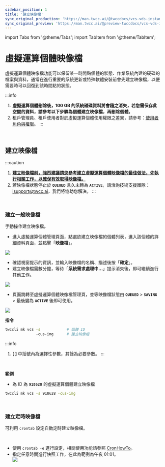 ```yaml
---
sidebar_position: 1
title: '建立映像檔'
sync_original_production: 'https://man.twcc.ai/@twccdocs/vcs-vds-instance-image-zh'
sync_original_preview: 'https://man.twcc.ai/@preview-twccdocs/vcs-vds-instance-image-zh'
---
```


import Tabs from '@theme/Tabs';
import TabItem from '@theme/TabItem';

# 虛擬運算個體映像檔

虛擬運算個體映像檔功能可以保留某一時間點個體的狀態、作業系統內建的硬碟的檔案與資料，通常在進行重要的系統更新或特殊軟體安裝前會先建立映像檔，以便需要時可以回復到該時間點的狀態。

:::info
1. **虛擬運算個體刪除後，100 GB 的系統磁碟資料將會隨之消失，若您需保存此空間的資料，請參考以下步驟為個體建立映像檔，再刪除個體。**
2. 租戶管理員、租戶使用者對於虛擬運算個體使用權限之差異，請參考：[<ins>使用者角色與權限</ins>](https://man.twcc.ai/@twccdocs/role-main-zh/https%3A%2F%2Fman.twcc.ai%2F%40twccdocs%2Frole-compute-zh#虛擬運算服務)。
:::

<br/>

## 建立映像檔

:::caution
1. **<ins>建立映像檔前，強烈建議請您參考[建立虛擬運算個體映像檔的最佳做法](https://man.twcc.ai/@twccdocs/guide-vcs-snapshot-best-practice-zh)，先執行相關工作，以確保有效取得映像檔。</ins>**
2. 若映像檔狀態停止於 **`QUEUED`** 且久未轉為 **`ACTIVE`**，請洽詢技術支援團隊：<a href="mailto:isupport@twcc.ai">isupport@twcc.ai</a>，我們將協助您解決。
:::

<br/>

### 建立一般映像檔

手動操作建立映像檔。

<Tabs>

<TabItem value="TWCC 入口網站" label="TWCC 入口網站">

* 進入虛擬運算個體管理頁面，點選欲建立映像檔的個體列表，進入該個體的詳細資料頁面，並點擊「**映像檔**」。

![](https://cos.twcc.ai/SYS-MANUAL/uploads/upload_1eae8d8ba6e77b6985c766895be51052.png)


* 確認視窗提示的資訊，並輸入映像檔的名稱、描述後按「**確定**」。
* 建立映像檔需數分鐘，等待「**系統需求處理中...**」提示消失後，即可繼續進行其他工作。

![](https://cos.twcc.ai/SYS-MANUAL/uploads/upload_ed2e50a4cd9980029e9dd4d291761ede.png)

* 頁面跳轉至虛擬運算個體映像檔管理頁，並等映像檔狀態由 **`QUEUED`** > **`SAVING`**  > 最後變為 **`ACTIVE`** 後即可使用。

![](https://cos.twcc.ai/SYS-MANUAL/uploads/upload_6b56086ae6e9bd6eb94bf72f918e8d80.png)

</TabItem>

<TabItem value="TWCC CLI" label="TWCC CLI">

**指令**

```bash
twccli mk vcs -s            # 個體 ID  
              -cus-img      # 建立映像檔
```

:::info
1. **[ ]** 中括號內為選擇性參數，其餘為必要參數。
:::

<br/>

**範例**

- 為 ID 為 **`918628`** 的虛擬運算個體建立映像檔
```bash
twccli mk vcs -s 918628 -cus-img
```

</TabItem>

</Tabs>

<br/>

### 建立定時映像檔

可利用 `crontab` 設定自動定時建立映像檔。

<Tabs>

<TabItem value="TWCC 入口網站" label="TWCC 入口網站 (尚未支援)">

<br/>

</TabItem>

<TabItem value="TWCC CLI" label="TWCC CLI">

- 使用 `crontab -e` 進行設定，相關使用功能請參照 [<ins>CronHowTo</ins>](https://help.ubuntu.com/community/CronHowto)。<br/>
- 指定任意時間進行快照工作，在此為範例為午夜 01:01。<br/>
![](https://i.imgur.com/mQp1kUr.png)

</TabItem>

</Tabs>